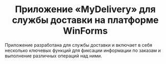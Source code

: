 <h1 align="center">Приложение «MyDelivery» для службы доставки на платформе WinForms</h1>
Приложение разработана для службы доставки и включает в себя несколько ключевых функций для фиксации информации по заказам и выполнение различных операций над ними.

